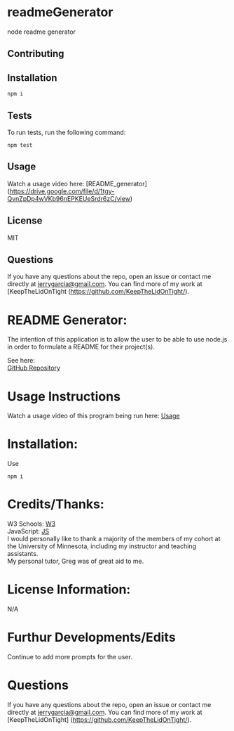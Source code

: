 # readmeGenerator

node readme generator

## Contributing



## Installation

```
npm i
```

## Tests
To run tests, run the following command:

```
npm test
```
## Usage

Watch a usage video here: [README_generator]
(https://drive.google.com/file/d/1tgy-QvnZpDp4wVKb96nEPKEUeSrdr6zC/view)


## License

MIT

## Questions

If you have any questions about the repo, open an issue or contact me directly at jerrygarcia@gmail.com. You can find more of my work at [KeepTheLidOnTight
(https://github.com/KeepTheLidOnTight/).

# README Generator:
The intention of this application is to allow the user to be able to use node.js in order to formulate a README for their project(s).

See here:
<br>
[GitHub Repository](https://github.com/KeepTheLidOnTight/README_generator)

# Usage Instructions
Watch a usage video of this program being run here: [Usage](https://drive.google.com/file/d/1tgy-QvnZpDp4wVKb96nEPKEUeSrdr6zC/view)

# Installation:
Use 
```
npm i
```

# Credits/Thanks:
W3 Schools: [W3](https://www.w3schools.com/js/DEFAULT.asp)
<br>
JavaScript: [JS](https://www.javascripttutorial.net/javascript-multidimensional-array/)
<br>
I would personally like to thank a majority of the members of my cohort at the University of Minnesota, including my instructor and teaching assistants.
<br>
My personal tutor, Greg was of great aid to me.

# License Information: 
N/A

# Furthur Developments/Edits
Continue to add more prompts for the user.

# Questions 
If you have any questions about the repo, open an issue or contact me directly at jerrygarcia@gmail.com. You can find more of my work at [KeepTheLidOnTight]
(https://github.com/KeepTheLidOnTight/).
